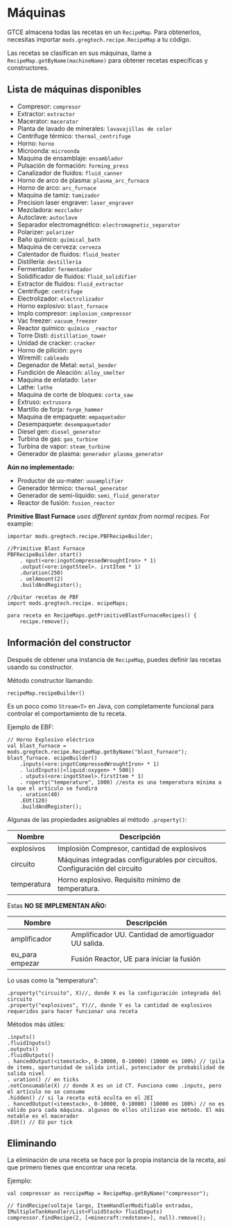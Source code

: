 # Máquinas

GTCE almacena todas las recetas en un `RecipeMap`. Para obtenerlos, necesitas importar `mods.gregtech.recipe.RecipeMap` a tu código.

Las recetas se clasifican en sus máquinas, llame a `RecipeMap.getByName(machineName)` para obtener recetas específicas y constructores.

## Lista de máquinas disponibles

- Compresor: `compresor`
- Extractor: `extractor`
- Macerator: `macerator`
- Planta de lavado de minerales: `lavavajillas de color`
- Centrifuge térmico: `thermal_centrifuge`
- Horno: `horno`
- Microonda: `microonda`
- Maquina de ensamblaje: `ensamblador`
- Pulsación de formación: `forming_press`
- Canalizador de fluidos: `fluid_canner`
- Horno de arco de plasma: `plasma_arc_furnace`
- Horno de arco: `arc_furnace`
- Maquina de tamiz: `tamizador`
- Precision laser engraver: `laser_engraver`
- Mezcladora: `mezclador`
- Autoclave: `autoclave`
- Separador electromagnético: `electromagnetic_separator`
- Polarizer: `polarizer`
- Baño químico: `químical_bath`
- Maquina de cerveza: `cerveza`
- Calentador de fluidos: `fluid_heater`
- Distillería: `destillería`
- Fermentador: `fermentador`
- Solidificador de fluidos: `fluid_solidifier`
- Extractor de fluidos: `fluid_extractor`
- Centrifuge: `centrifuge`
- Electrolizador: `electrolizador`
- Horno explosivo: `blast_furnace`
- Implo compresor: `implosion_compressor`
- Vac freezer: `vacuum_freezer`
- Reactor químico: `químico _reactor`
- Torre Disti: `distillation_tower`
- Unidad de cracker: `cracker`
- Horno de pilición: `pyro`
- Wiremill: `cableado`
- Degenador de Metal: `metal_bender`
- Fundición de Aleación: `alloy_smelter`
- Maquina de enlatado: `later`
- Lathe: `lathe`
- Maquina de corte de bloques: `corta_saw`
- Extruso: `extrusora`
- Martillo de forja: `forge_hammer`
- Maquina de empaquete: `empaquetador`
- Desempaquete: `desempaquetador`
- Diesel gen: `diesel_generator`
- Turbina de gas: `gas_turbine`
- Turbina de vapor: `steam_turbine`
- Generador de plasma: `generador plasma_generator`

**Aún no implementado:**

- Productor de uu-mater: `uuuamplifier`
- Generador térmico: `thermal_generator`
- Generador de semi-líquido: `semi_fluid_generator`
- Reactor de fusión: `fusion_reactor`

**Primitive Blast Furnace** *uses different syntax from normal recipes.* For example:

```zenscript
importar mods.gregtech.recipe.PBFRecipeBuilder;

//Primitive Blast Furnace
PBFRecipeBuilder.start()
    . nput(<ore:ingotCompressedWroughtIron> * 1)
    .output(<ore:ingotSteel>. irstItem * 1)
    .duration(250)
    . uelAmount(2)
    .buildAndRegister();

//Quitar recetas de PBF
import mods.gregtech.recipe. ecipeMaps;

para receta en RecipeMaps.getPrimitiveBlastFurnaceRecipes() {
    recipe.remove();
```

## Información del constructor

Después de obtener una instancia de `RecipeMap`, puedes definir las recetas usando su constructor.

Método constructor llamando:

```zenscript
recipeMap.recipeBuilder()
```

Es un poco como `Stream<T>` en Java, con completamente funcional para controlar el comportamiento de tu receta.

Ejemplo de EBF:

```zenscript
// Horno Explosivo eléctrico
val blast_furnace = mods.gregtech.recipe.RecipeMap.getByName("blast_furnace");
blast_furnace. ecipeBuilder()
    .inputs(<ore:ingotCompressedWroughtIron> * 1)
    . luidInputs([<liquid:oxygen> * 500])
    . utputs(<ore:ingotSteel>.firstItem * 1)
    . roperty("temperature", 1000) //esta es una temperatura mínima a la que el artículo se fundirá
    . uration(40)
    .EUt(120)
    .buildAndRegister();
```

Algunas de las propiedades asignables al método `.property()`:

| Nombre      | Descripción                                                                 |
| ----------- | --------------------------------------------------------------------------- |
| explosivos  | Implosión Compresor, cantidad de explosivos                                 |
| circuito    | Máquinas integradas configurables por circuitos. Configuración del circuito |
| temperatura | Horno explosivo. Requisito mínimo de temperatura.                           |

Estas **NO SE IMPLEMENTAN AÑO:**

| Nombre          | Descripción                                          |
| --------------- | ---------------------------------------------------- |
| amplificador    | Amplificador UU. Cantidad de amortiguador UU salida. |
| eu_para empezar | Fusión Reactor, UE para iniciar la fusión            |

Lo usas como la "temperatura":

```zenscript
.property("circuito", X)//, donde X es la configuración integrada del circuito
.property("explosives", Y)//, donde Y es la cantidad de explosivos requeridos para hacer funcionar una receta
```

Métodos más útiles:

```zenscript
.inputs()
.fluidInputs()
.outputs()
.fluidOutputs()
. hancedOutput(<itemstack>, 0-10000, 0-10000) (10000 es 100%) // (pila de items, oportunidad de salida intial, potenciador de probabilidad de salida nivel
. uration() // en ticks
.notConsumable(X) // donde X es un id CT. Funciona como .inputs, pero el artículo no se consume
.hidden() // si la receta está oculta en el JEI
. hancedOutput(<itemstack>, 0-10000, 0-10000) (10000 es 100%) // no es válido para cada máquina. algunos de ellos utilizan ese método. El más notable es el macerador
.EUt() // EU por tick
```

## Eliminando

La eliminación de una receta se hace por la propia instancia de la receta, así que primero tienes que encontrar una receta.

Ejemplo:

```zenscript
val compressor as reccipeMap = RecipeMap.getByName("compressor");

// findRecipe(voltaje largo, ItemHandlerModifiable entradas, IMultipleTankHandler/List<FluidStack> fluidInputs)
compressor.findRecipe(2, [<minecraft:redstone>], null).remove();
```